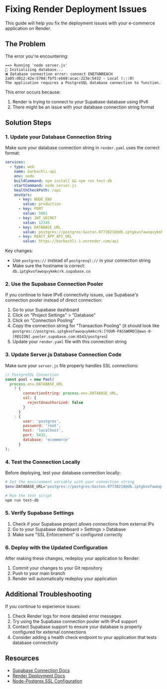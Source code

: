 # Fixing Render Deployment Issues

This guide will help you fix the deployment issues with your e-commerce application on Render.

## The Problem

The error you're encountering:
```
==> Running 'node server.js'
🔄 Initializing database...
❌ Database connection error: connect ENETUNREACH 2a05:d012:42e:570d:fbf5:eb68:acac:223e:5432 - Local (:::0)
The application requires a PostgreSQL database connection to function.
```

This error occurs because:
1. Render is trying to connect to your Supabase database using IPv6
2. There might be an issue with your database connection string format

## Solution Steps

### 1. Update your Database Connection String

Make sure your database connection string in `render.yaml` uses the correct format:

```yaml
services:
  - type: web
    name: barbachli-api
    env: node
    buildCommand: npm install && npm run test-db
    startCommand: node server.js
    healthCheckPath: /api
    envVars:
      - key: NODE_ENV
        value: production
      - key: PORT
        value: 5001
      - key: JWT_SECRET
        value: 12345
      - key: DATABASE_URL
        value: postgres://postgres:Gaston.07730218@db.iptgkvofawoqvykmkcrk.supabase.co:5432/postgres
      - key: REACT_APP_API_URL
        value: https://barbachli-1.onrender.com/api
```

Key changes:
- Use `postgres://` instead of `postgresql://` in your connection string
- Make sure the hostname is correct: `db.iptgkvofawoqvykmkcrk.supabase.co`

### 2. Use the Supabase Connection Pooler

If you continue to have IPv6 connectivity issues, use Supabase's connection pooler instead of direct connection:

1. Go to your Supabase dashboard
2. Click on "Project Settings" > "Database"
3. Click on "Connection Pooling"
4. Copy the connection string for "Transaction Pooling" (it should look like `postgres://postgres.iptgkvofawoqvykmkcrk:[YOUR-PASSWORD]@aws-0-[REGION].pooler.supabase.com:6543/postgres`)
5. Update your `render.yaml` file with this connection string

### 3. Update Server.js Database Connection Code

Make sure your `server.js` file properly handles SSL connections:

```javascript
// PostgreSQL Connection
const pool = new Pool(
  process.env.DATABASE_URL 
    ? { 
        connectionString: process.env.DATABASE_URL, 
        ssl: { 
          rejectUnauthorized: false 
        }
      }
    : {
        user: 'postgres',
        password: 'root',
        host: 'localhost',
        port: 5432,
        database: 'ecommerce'
      }
);
```

### 4. Test the Connection Locally

Before deploying, test your database connection locally:

```bash
# Set the environment variable with your connection string
$env:DATABASE_URL="postgres://postgres:Gaston.07730218@db.iptgkvofawoqvykmkcrk.supabase.co:5432/postgres"

# Run the test script
npm run test-db
```

### 5. Verify Supabase Settings

1. Check if your Supabase project allows connections from external IPs
2. Go to your Supabase dashboard > Settings > Database
3. Make sure "SSL Enforcement" is configured correctly

### 6. Deploy with the Updated Configuration

After making these changes, redeploy your application to Render:

1. Commit your changes to your Git repository
2. Push to your main branch
3. Render will automatically redeploy your application

## Additional Troubleshooting

If you continue to experience issues:

1. Check Render logs for more detailed error messages
2. Try using the Supabase connection pooler with IPv4 support
3. Contact Supabase support to ensure your database is properly configured for external connections
4. Consider adding a health check endpoint to your application that tests database connectivity

## Resources

- [Supabase Connection Docs](https://supabase.com/docs/guides/database/connecting-to-postgres)
- [Render Deployment Docs](https://render.com/docs/deploy-node-express-app)
- [Node-Postgres SSL Configuration](https://node-postgres.com/features/ssl) 